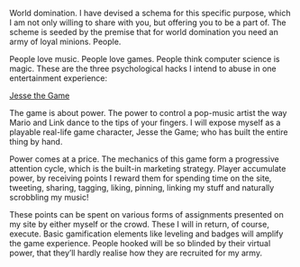 World domination. I have devised a schema for this specific purpose, which I am
not only willing to share with you, but offering you to be a part of. The
scheme is seeded by the premise that for world domination you need an army of
loyal minions. People.

People love music. People love games. People think computer science is magic. These are the three psychological hacks I intend to abuse in one entertainment experience:

[Jesse the Game](http://jessethegame.net)

The game is about power. The power to control a pop-music artist the way Mario
and Link dance to the tips of your fingers. I will expose myself as a playable
real-life game character, Jesse the Game; who has built the entire thing by
hand.

Power comes at a price. The mechanics of this game form a progressive attention
cycle, which is the built-in marketing strategy. Player accumulate power, by
receiving points I reward them for spending time on the site, tweeting, sharing, tagging, liking, pinning, linking my stuff and naturally scrobbling my music!

These points can be spent on various forms of assignments presented on my site by either myself or the crowd. These I will in return, of course, execute. Basic gamification elements like leveling and badges will amplify the game experience. People hooked will be so blinded by their virtual power, that they’ll hardly realise how they are recruited for my army.

